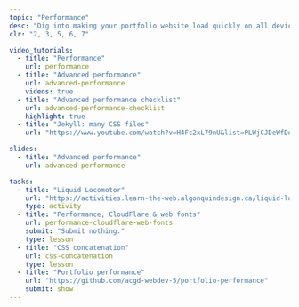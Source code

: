 ```yaml
---
topic: "Performance"
desc: "Dig into making your portfolio website load quickly on all devices and networks."
clr: "2, 3, 5, 6, 7"

video_tutorials:
  - title: "Performance"
    url: performance
  - title: "Advanced performance"
    url: advanced-performance
    videos: true
  - title: "Advanced performance checklist"
    url: advanced-performance-checklist
    highlight: true
  - title: "Jekyll: many CSS files"
    url: "https://www.youtube.com/watch?v=H4Fc2xL79nU&list=PLWjCJDeWfDdfVEcLGAfdJn_HXyM4Y7_k-&index=30"

slides:
  - title: "Advanced performance"
    url: advanced-performance

tasks:
  - title: "Liquid Locomotor"
    url: "https://activities.learn-the-web.algonquindesign.ca/liquid-locomotor/"
    type: activity
  - title: "Performance, CloudFlare & web fonts"
    url: performance-cloudflare-web-fonts
    submit: "Submit nothing."
    type: lesson
  - title: "CSS concatenation"
    url: css-concatenation
    type: lesson
  - title: "Portfolio performance"
    url: "https://github.com/acgd-webdev-5/portfolio-performance"
    submit: show
---
```

